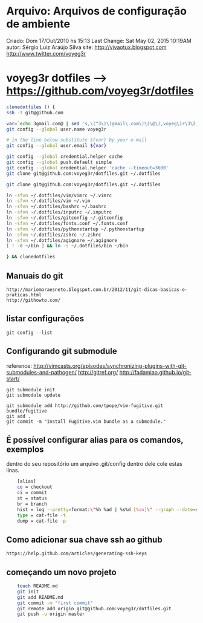 # Arquivo: Arquivos de configuração de ambiente
Criado: Dom 17/Out/2010 hs 15:13
Last Change: Sat May 02, 2015  10:19AM
autor: Sérgio Luiz Araújo Silva
site: http://vivaotux.blogspot.com
http://www.twitter.com/voyeg3r

# voyeg3r dotfiles --> https://github.com/voyeg3r/dotfiles

```bash
clonedotfiles () {
ssh -T git@github.com

var=`echo 3gmail.com@ | sed 's,\(^3\)\(gmail\.com\)\(\@\),voyeg\1r\3\2,g'`
git config --global user.name voyeg3r

# in the line below substitute ${var} by your e-mail
git config --global user.email ${var}

git config --global credential.helper cache
git config --global push.default simple
git config --global credential.helper 'cache --timeout=3600'
git clone git@github.com:voyeg3r/dotfiles.git ~/.dotfiles

git clone git@github.com:voyeg3r/dotfiles.git ~/.dotfiles

ln -sfvn ~/.dotfiles/vim/vimrc ~/.vimrc
ln -sfvn ~/.dotfiles/vim ~/.vim
ln -sfvn ~/.dotfiles/bashrc ~/.bashrc
ln -sfvn ~/.dotfiles/inputrc ~/.inputrc
ln -sfvn ~/.dotfiles/gitconfig ~/.gitconfig
ln -sfvn ~/.dotfiles/fonts.conf ~/.fonts.conf
ln -sfvn ~/.dotfiles/pythonstartup ~/.pythonstartup
ln -sfvn ~/.dotfiles/zshrc ~/.zshrc
ln -sfvn ~/.dotfiles/agignore ~/.agignore
[ ! -d ~/bin ] && ln -s ~/.dotfiles/bin ~/bin

} && clonedotfiles
```

## Manuais do git

	http://mariomoraesneto.blogspot.com.br/2012/11/git-dicas-basicas-e-praticas.html
	http://githowto.com/

## listar configurações

	git config --list

## Configurando git submodule

reference: http://vimcasts.org/episodes/synchronizing-plugins-with-git-submodules-and-pathogen/
http://gitref.org/
http://fadamiao.github.io/git-start/

    git submodule init
    git submodule update

	git submodule add http://github.com/tpope/vim-fugitive.git bundle/fugitive
	git add .
	git commit -m "Install Fugitive.vim bundle as a submodule."

## É possível configurar alias para os comandos, exemplos


dentro do seu repositório um arquivo .git/config
dentro dele cole estas linas.

```bash
	[alias]
	co = checkout
	ci = commit
	st = status
	br = branch
	hist = log --pretty=format:\"%h %ad | %s%d [%an]\" --graph --date=short
	type = cat-file -t
	dump = cat-file -p
```

## Como adicionar sua chave ssh ao github


	https://help.github.com/articles/generating-ssh-keys

##  começando um novo projeto

```bash
	touch README.md
	git init
	git add README.md
	git commit -m "first commit"
	git remote add origin git@github.com:voyeg3r/dotfiles.git
	git push -u origin master
```
